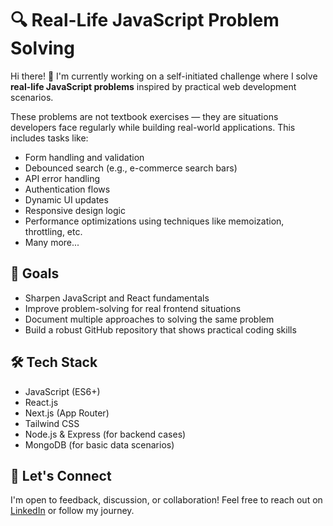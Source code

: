 # 🔍 Real-Life JavaScript Problem Solving

Hi there! 👋 I'm currently working on a self-initiated challenge where I solve **real-life JavaScript problems** inspired by practical web development scenarios.

These problems are not textbook exercises — they are situations developers face regularly while building real-world applications. This includes tasks like:

- Form handling and validation
- Debounced search (e.g., e-commerce search bars)
- API error handling
- Authentication flows
- Dynamic UI updates
- Responsive design logic
- Performance optimizations using techniques like memoization, throttling, etc.
- Many more...

## 🚀 Goals

- Sharpen JavaScript and React fundamentals
- Improve problem-solving for real frontend situations
- Document multiple approaches to solving the same problem
- Build a robust GitHub repository that shows practical coding skills

## 🛠️ Tech Stack

- JavaScript (ES6+)
- React.js
- Next.js (App Router)
- Tailwind CSS
- Node.js & Express (for backend cases)
- MongoDB (for basic data scenarios)

## 🤝 Let's Connect

I'm open to feedback, discussion, or collaboration! Feel free to reach out on [LinkedIn](www.linkedin.com/in/jatinsinghnextjs) or follow my journey.

